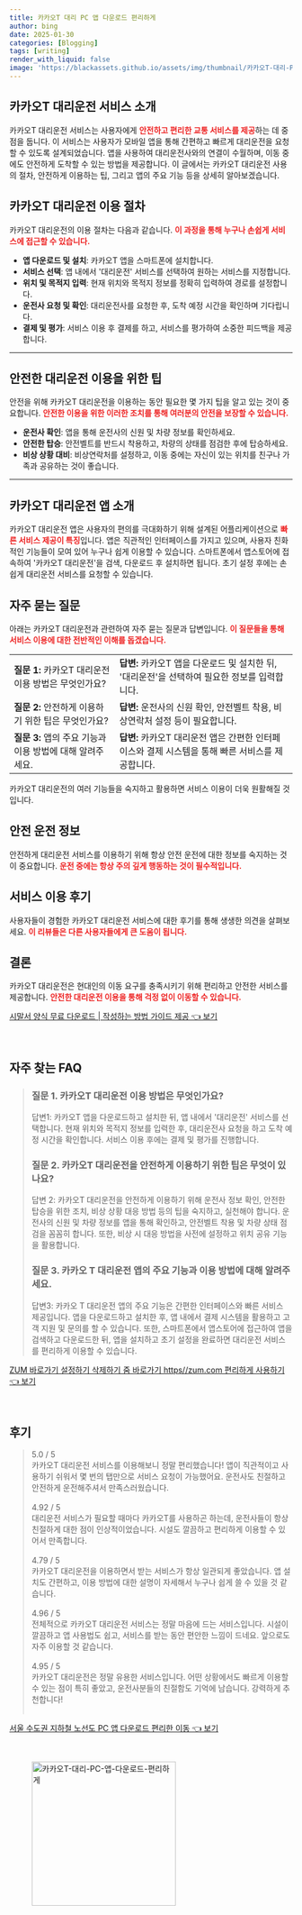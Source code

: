 ```yaml
---
title: 카카오T 대리 PC 앱 다운로드 편리하게
author: bing
date: 2025-01-30
categories: [Blogging]
tags: [writing]
render_with_liquid: false
image: 'https://blackassets.github.io/assets/img/thumbnail/카카오T-대리-PC-앱-다운로드-편리하게.webp'
---
```



<h2 id='카카오T대리운전서비스소개'>카카오T 대리운전 서비스 소개</h2>

<p>카카오T 대리운전 서비스는 사용자에게 <b><span style="color: #ee2323;">안전하고 편리한 교통 서비스를 제공</span></b>하는 데 중점을 둡니다. 이 서비스는 사용자가 모바일 앱을 통해 간편하고 빠르게 대리운전을 요청할 수 있도록 설계되었습니다. 앱을 사용하여 대리운전사와의 연결이 수월하며, 이동 중에도 안전하게 도착할 수 있는 방법을 제공합니다. 이 글에서는 카카오T 대리운전 사용의 절차, 안전하게 이용하는 팁, 그리고 앱의 주요 기능 등을 상세히 알아보겠습니다.</p>

<h2 id='카카오T대리운전이용절차'>카카오T 대리운전 이용 절차</h2>

<p>카카오T 대리운전의 이용 절차는 다음과 같습니다. <b><span style="color: #ee2323;">이 과정을 통해 누구나 손쉽게 서비스에 접근할 수 있습니다.</span></b></p>

<ul>
    <li><b>앱 다운로드 및 설치</b>: 카카오T 앱을 스마트폰에 설치합니다.</li>
    <li><b>서비스 선택</b>: 앱 내에서 '대리운전' 서비스를 선택하여 원하는 서비스를 지정합니다.</li>
    <li><b>위치 및 목적지 입력</b>: 현재 위치와 목적지 정보를 정확히 입력하여 경로를 설정합니다.</li>
    <li><b>운전사 요청 및 확인</b>: 대리운전사를 요청한 후, 도착 예정 시간을 확인하며 기다립니다.</li>
    <li><b>결제 및 평가</b>: 서비스 이용 후 결제를 하고, 서비스를 평가하여 소중한 피드백을 제공합니다.</li>
</ul>

<hr />

<h2 id='안전한이용팁'>안전한 대리운전 이용을 위한 팁</h2>

<p>안전을 위해 카카오T 대리운전을 이용하는 동안 필요한 몇 가지 팁을 알고 있는 것이 중요합니다. <b><span style="color: #ee2323;">안전한 이용을 위한 이러한 조치를 통해 여러분의 안전을 보장할 수 있습니다.</span></b></p>

<ul>
    <li><b>운전사 확인</b>: 앱을 통해 운전사의 신원 및 차량 정보를 확인하세요.</li>
    <li><b>안전한 탑승</b>: 안전벨트를 반드시 착용하고, 차량의 상태를 점검한 후에 탑승하세요.</li>
    <li><b>비상 상황 대비</b>: 비상연락처를 설정하고, 이동 중에는 자신이 있는 위치를 친구나 가족과 공유하는 것이 좋습니다.</li>
</ul>

<hr />

<h2 id='카카오T대리운전앱소개'>카카오T 대리운전 앱 소개</h2>

<p>카카오T 대리운전 앱은 사용자의 편의를 극대화하기 위해 설계된 어플리케이션으로 <b><span style="color: #ee2323;">빠른 서비스 제공이 특징</span></b>입니다. 앱은 직관적인 인터페이스를 가지고 있으며, 사용자 친화적인 기능들이 모여 있어 누구나 쉽게 이용할 수 있습니다. 스마트폰에서 앱스토어에 접속하여 '카카오T 대리운전'을 검색, 다운로드 후 설치하면 됩니다. 초기 설정 후에는 손쉽게 대리운전 서비스를 요청할 수 있습니다.</p>

<h2 id='자주묻는질문'>자주 묻는 질문</h2>

<p>아래는 카카오T 대리운전과 관련하여 자주 묻는 질문과 답변입니다. <b><span style="color: #ee2323;">이 질문들을 통해 서비스 이용에 대한 전반적인 이해를 돕겠습니다.</span></b></p>

<table>
    <tr>
        <td><b>질문 1:</b> 카카오T 대리운전 이용 방법은 무엇인가요?</td>
        <td><b>답변:</b> 카카오T 앱을 다운로드 및 설치한 뒤, '대리운전'을 선택하여 필요한 정보를 입력합니다.</td>
    </tr>
    <tr>
        <td><b>질문 2:</b> 안전하게 이용하기 위한 팁은 무엇인가요?</td>
        <td><b>답변:</b> 운전사의 신원 확인, 안전벨트 착용, 비상연락처 설정 등이 필요합니다.</td>
    </tr>
    <tr>
        <td><b>질문 3:</b> 앱의 주요 기능과 이용 방법에 대해 알려주세요.</td>
        <td><b>답변:</b> 카카오T 대리운전 앱은 간편한 인터페이스와 결제 시스템을 통해 빠른 서비스를 제공합니다.</td>
    </tr>
</table>

<p>카카오T 대리운전의 여러 기능들을 숙지하고 활용하면 서비스 이용이 더욱 원활해질 것입니다.</p>

<h2 id='안전운전정보'>안전 운전 정보</h2>

<p>안전하게 대리운전 서비스를 이용하기 위해 항상 안전 운전에 대한 정보를 숙지하는 것이 중요합니다. <b><span style="color: #ee2323;">운전 중에는 항상 주의 깊게 행동하는 것이 필수적입니다.</span></b></p>

<h2 id='서비스 이용 후기'>서비스 이용 후기</h2>

<p>사용자들이 경험한 카카오T 대리운전 서비스에 대한 후기를 통해 생생한 의견을 살펴보세요. <b><span style="color: #ee2323;">이 리뷰들은 다른 사용자들에게 큰 도움이 됩니다.</span></b></p>

<h2 id='결론'>결론</h2>

<p>카카오T 대리운전은 현대인의 이동 요구를 충족시키기 위해 편리하고 안전한 서비스를 제공합니다. <b><span style="color: #ee2323;">안전한 대리운전 이용을 통해 걱정 없이 이동할 수 있습니다.</span></b></p>


<p><a class="click-button" title="시말서 양식 무료 다운로드 | 작성하는 방법 가이드 제공" href="https://blackassets.github.io/posts/%EC%8B%9C%EB%A7%90%EC%84%9C-%EC%96%91%EC%8B%9D-%EB%AC%B4%EB%A3%8C-%EB%8B%A4%EC%9A%B4%EB%A1%9C%EB%93%9C-%EC%9E%91%EC%84%B1%ED%95%98%EB%8A%94-%EB%B0%A9%EB%B2%95-%EA%B0%80%EC%9D%B4%EB%93%9C-%EC%A0%9C%EA%B3%B5/" rel="dofollow">시말서 양식 무료 다운로드 | 작성하는 방법 가이드 제공 👈 보기</a></p><br>
<h2 id='자주_찾는_FAQ'>자주 찾는 FAQ</h2>
<div itemscope="" itemtype="https://schema.org/FAQPage"> 
<blockquote> 
<div itemscope="" itemprop="mainEntity" itemtype="https://schema.org/Question"> 
<h3 itemprop="name">질문 1. 카카오T 대리운전 이용 방법은 무엇인가요? </h3> 
<div itemscope="" itemprop="acceptedAnswer" itemtype="https://schema.org/Answer"> 
<span itemprop="text"> 
<p>답변1: 카카오T 앱을 다운로드하고 설치한 뒤, 앱 내에서 '대리운전' 서비스를 선택합니다. 현재 위치와 목적지 정보를 입력한 후, 대리운전사 요청을 하고 도착 예정 시간을 확인합니다. 서비스 이용 후에는 결제 및 평가를 진행합니다.</p> 
</span> 
</div> 
</div> 

<div itemscope="" itemprop="mainEntity" itemtype="https://schema.org/Question"> 
<h3 itemprop="name">질문 2. 카카오T 대리운전을 안전하게 이용하기 위한 팁은 무엇이 있나요? </h3> 
<div itemscope="" itemprop="acceptedAnswer" itemtype="https://schema.org/Answer"> 
<span itemprop="text"> 
<p>답변 2: 카카오T 대리운전을 안전하게 이용하기 위해 운전사 정보 확인, 안전한 탑승을 위한 조치, 비상 상황 대응 방법 등의 팁을 숙지하고, 실천해야 합니다. 운전사의 신원 및 차량 정보를 앱을 통해 확인하고, 안전벨트 착용 및 차량 상태 점검을 꼼꼼히 합니다. 또한, 비상 시 대응 방법을 사전에 설정하고 위치 공유 기능을 활용합니다.</p> 
</span> 
</div> 
</div> 

<div itemscope="" itemprop="mainEntity" itemtype="https://schema.org/Question"> 
<h3 itemprop="name">질문 3. 카카오 T 대리운전 앱의 주요 기능과 이용 방법에 대해 알려주세요.</h3> 
<div itemscope="" itemprop="acceptedAnswer" itemtype="https://schema.org/Answer"> 
<span itemprop="text"> 
<p>답변3: 카카오 T 대리운전 앱의 주요 기능은 간편한 인터페이스와 빠른 서비스 제공입니다. 앱을 다운로드하고 설치한 후, 앱 내에서 결제 시스템을 활용하고 고객 지원 및 문의를 할 수 있습니다. 또한, 스마트폰에서 앱스토어에 접근하여 앱을 검색하고 다운로드한 뒤, 앱을 설치하고 초기 설정을 완료하면 대리운전 서비스를 편리하게 이용할 수 있습니다.</p> 
</span> 
</div> 
</div> 

</blockquote> 
</div>
<p><a class="click-button" title="ZUM 바로가기 설정하기 삭제하기 줌 바로가기 https//zum.com 편리하게 사용하기" href="https://blackassets.github.io/posts/ZUM-%EB%B0%94%EB%A1%9C%EA%B0%80%EA%B8%B0-%EC%84%A4%EC%A0%95%ED%95%98%EA%B8%B0-%EC%82%AD%EC%A0%9C%ED%95%98%EA%B8%B0-%EC%A4%8C-%EB%B0%94%EB%A1%9C%EA%B0%80%EA%B8%B0-httpszum.com-%ED%8E%B8%EB%A6%AC%ED%95%98%EA%B2%8C-%EC%82%AC%EC%9A%A9%ED%95%98%EA%B8%B0/" rel="dofollow">ZUM 바로가기 설정하기 삭제하기 줌 바로가기 https//zum.com 편리하게 사용하기 👈 보기</a></p><br>
<h2 id='후기'>후기</h2>
<div itemscope itemtype="https://schema.org/Product">
  <blockquote>
  <div itemprop="review" itemscope itemtype="https://schema.org/Review">
      <div itemprop="reviewRating" itemscope itemtype="https://schema.org/Rating"> <span itemprop="ratingValue">5.0</span> / <span itemprop="bestRating">5</span> </div>
      <span itemprop="reviewBody">카카오T 대리운전 서비스를 이용해보니 정말 편리했습니다! 앱이 직관적이고 사용하기 쉬워서 몇 번의 탭만으로 서비스 요청이 가능했어요. 운전사도 친절하고 안전하게 운전해주셔서 만족스러웠습니다.</span>
  </div>
  <br>
  <div itemprop="review" itemscope itemtype="https://schema.org/Review">
      <div itemprop="reviewRating" itemscope itemtype="https://schema.org/Rating"> <span itemprop="ratingValue">4.92</span> / <span itemprop="bestRating">5</span> </div>
      <span itemprop="reviewBody">대리운전 서비스가 필요할 때마다 카카오T를 사용하곤 하는데, 운전사들이 항상 친절하게 대한 점이 인상적이었습니다. 시설도 깔끔하고 편리하게 이용할 수 있어서 만족합니다.</span>
  </div>
  <br>
  <div itemprop="review" itemscope itemtype="https://schema.org/Review">
      <div itemprop="reviewRating" itemscope itemtype="https://schema.org/Rating"> <span itemprop="ratingValue">4.79</span> / <span itemprop="bestRating">5</span> </div>
      <span itemprop="reviewBody">카카오T 대리운전을 이용하면서 받는 서비스가 항상 일관되게 좋았습니다. 앱 설치도 간편하고, 이용 방법에 대한 설명이 자세해서 누구나 쉽게 쓸 수 있을 것 같습니다.</span>
  </div>
  <br>
  <div itemprop="review" itemscope itemtype="https://schema.org/Review">
      <div itemprop="reviewRating" itemscope itemtype="https://schema.org/Rating"> <span itemprop="ratingValue">4.96</span> / <span itemprop="bestRating">5</span> </div>
      <span itemprop="reviewBody">전체적으로 카카오T 대리운전 서비스는 정말 마음에 드는 서비스입니다. 시설이 깔끔하고 앱 사용법도 쉽고, 서비스를 받는 동안 편안한 느낌이 드네요. 앞으로도 자주 이용할 것 같습니다.</span>
  </div>
  <br>
  <div itemprop="review" itemscope itemtype="https://schema.org/Review">
      <div itemprop="reviewRating" itemscope itemtype="https://schema.org/Rating"> <span itemprop="ratingValue">4.95</span> / <span itemprop="bestRating">5</span> </div>
      <span itemprop="reviewBody">카카오T 대리운전은 정말 유용한 서비스입니다. 어떤 상황에서도 빠르게 이용할 수 있는 점이 특히 좋았고, 운전사분들의 친절함도 기억에 남습니다. 강력하게 추천합니다!</span>
  </div>
  <br>
  </blockquote>
</div>
<p><a class="click-button" title="서울 수도권 지하철 노선도 PC 앱 다운로드 편리한 이동" href="https://blackassets.github.io/posts/%EC%84%9C%EC%9A%B8-%EC%88%98%EB%8F%84%EA%B6%8C-%EC%A7%80%ED%95%98%EC%B2%A0-%EB%85%B8%EC%84%A0%EB%8F%84-PC-%EC%95%B1-%EB%8B%A4%EC%9A%B4%EB%A1%9C%EB%93%9C-%ED%8E%B8%EB%A6%AC%ED%95%9C-%EC%9D%B4%EB%8F%99/" rel="dofollow">서울 수도권 지하철 노선도 PC 앱 다운로드 편리한 이동 👈 보기</a></p><br>
<figure class="image"><img src="https://blackassets.github.io/assets/img/thumbnail/카카오T-대리-PC-앱-다운로드-편리하게.webp" alt="카카오T-대리-PC-앱-다운로드-편리하게" width="256" height="256"></figure>